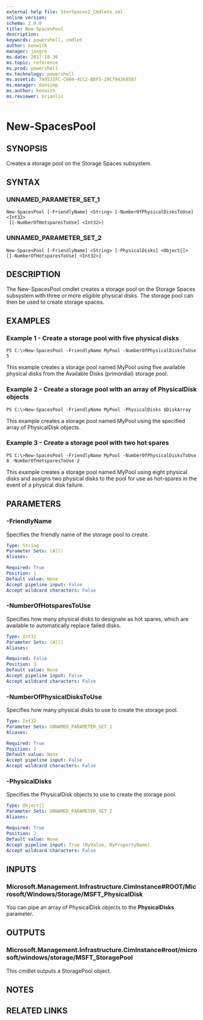 ```yaml
---
external help file: StorSpaces2_Cmdlets.xml
online version: 
schema: 2.0.0
title: New-SpacesPool
description: 
keywords: powershell, cmdlet
author: kenwith
manager: jasgro
ms.date: 2017-10-30
ms.topic: reference
ms.prod: powershell
ms.technology: powershell
ms.assetid: 7A0531FC-C604-4CC2-B8F5-29C794260507
ms.manager: dansimp
ms.author: kenwith
ms.reviewer: brianlic
---
```


# New-SpacesPool

## SYNOPSIS
Creates a storage pool on the Storage Spaces subsystem.

## SYNTAX

### UNNAMED_PARAMETER_SET_1
```
New-SpacesPool [-FriendlyName] <String> [-NumberOfPhysicalDisksToUse] <Int32>
 [[-NumberOfHotsparesToUse] <Int32>]
```

### UNNAMED_PARAMETER_SET_2
```
New-SpacesPool [-FriendlyName] <String> [-PhysicalDisks] <Object[]> [[-NumberOfHotsparesToUse] <Int32>]
```

## DESCRIPTION
The New-SpacesPool cmdlet creates a storage pool on the Storage Spaces subsystem with three or more eligible physical disks.
The storage pool can then be used to create storage spaces.

## EXAMPLES

### Example 1 - Create a storage pool with five physical disks
```
PS C:\>New-SpacesPool -FriendlyName MyPool -NumberOfPhysicalDisksToUse 5
```

This example creates a storage pool named MyPool using five available physical disks from the Available Disks (primordial) storage pool.

### Example 2 - Create a storage pool with an array of PhysicalDisk objects
```
PS C:\>New-SpacesPool -FriendlyName MyPool -PhysicalDisks $DiskArray
```

This example creates a storage pool named MyPool using the specified array of PhysicalDisk objects.

### Example 3 - Create a storage pool with two hot spares
```
PS C:\>New-SpacesPool -FriendlyName MyPool -NumberOfPhysicalDisksToUse 8 -NumberOfHotsparesToUse 2
```

This example creates a storage pool named MyPool using eight physical disks and assigns two physical disks to the pool for use as hot-spares in the event of a physical disk failure.

## PARAMETERS

### -FriendlyName
Specifies the friendly name of the storage pool to create.

```yaml
Type: String
Parameter Sets: (All)
Aliases: 

Required: True
Position: 1
Default value: None
Accept pipeline input: False
Accept wildcard characters: False
```

### -NumberOfHotsparesToUse
Specifies how many physical disks to designate as hot spares, which are available to automatically replace failed disks.

```yaml
Type: Int32
Parameter Sets: (All)
Aliases: 

Required: False
Position: 3
Default value: None
Accept pipeline input: False
Accept wildcard characters: False
```

### -NumberOfPhysicalDisksToUse
Specifies how many physical disks to use to create the storage pool.

```yaml
Type: Int32
Parameter Sets: UNNAMED_PARAMETER_SET_1
Aliases: 

Required: True
Position: 2
Default value: None
Accept pipeline input: False
Accept wildcard characters: False
```

### -PhysicalDisks
Specifies the PhysicalDisk objects to use to create the storage pool.

```yaml
Type: Object[]
Parameter Sets: UNNAMED_PARAMETER_SET_2
Aliases: 

Required: True
Position: 2
Default value: None
Accept pipeline input: True (ByValue, ByPropertyName)
Accept wildcard characters: False
```

## INPUTS

### Microsoft.Management.Infrastructure.CimInstance#ROOT/Microsoft/Windows/Storage/MSFT_PhysicalDisk
You can pipe an array of PhysicalDisk objects to the **PhysicalDisks** parameter.

## OUTPUTS

### Microsoft.Management.Infrastructure.CimInstance#root/microsoft/windows/storage/MSFT_StoragePool
This cmdlet outputs a StoragePool object.

## NOTES

## RELATED LINKS

